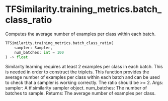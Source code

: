 # TFSimilarity.training_metrics.batch_class_ratio





Computes the average number of examples per class within each batch.

```python
TFSimilarity.training_metrics.batch_class_ratio(
    sampler: Sampler,
    num_batches: int = 100
) -> float
```



<!-- Placeholder for "Used in" -->
Similarity learning requires at least 2 examples per class in each batch.
This is needed in order to construct the triplets. This function
provides the average number of examples per class within each batch and
can be used to check that a sampler is working correctly.
The ratio should be >= 2.
Args:
    sampler: A tf.similarity sampler object.
    num_batches: The number of batches to sample.
Returns:
    The average number of examples per class.